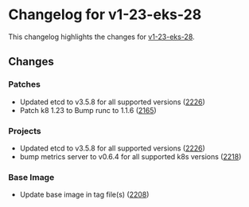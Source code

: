 # Changelog for v1-23-eks-28

This changelog highlights the changes for [v1-23-eks-28](https://github.com/aws/eks-distro/tree/v1-23-eks-28).

## Changes

### Patches
* Updated etcd to v3.5.8 for all supported versions ([2226](https://github.com/aws/eks-distro/pull/2226))
* Patch k8 1.23 to Bump runc to 1.1.6 ([2165](https://github.com/aws/eks-distro/pull/2165))

### Projects
* Updated etcd to v3.5.8 for all supported versions ([2226](https://github.com/aws/eks-distro/pull/2226))
* bump metrics server to v0.6.4 for all supported k8s versions ([2218](https://github.com/aws/eks-distro/pull/2218))

### Base Image
* Update base image in tag file(s) ([2208](https://github.com/aws/eks-distro/pull/2208))

